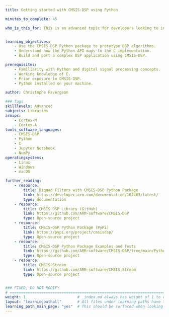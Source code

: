 ```yaml
---
title: Getting started with CMSIS-DSP using Python

minutes_to_complete: 45

who_is_this_for: This is an advanced topic for developers looking to integrate the CMSIS-DSP library into their applications using Python.


learning_objectives:
    - Use the CMSIS-DSP Python package to prototype DSP algorithms.
    - Understand how the Python API maps to the C implementation.
    - Build and port a complex DSP application using CMSIS-DSP.

prerequisites:
    - Familiarity with Python and digital signal processing concepts.
    - Working knowledge of C.
    - Prior exposure to CMSIS-DSP.
    - Python installed on your machine.

author: Christophe Favergeon

### Tags
skilllevels: Advanced
subjects: Libraries
armips:
    - Cortex-M
    - Cortex-A
tools_software_languages:
    - CMSIS-DSP
    - Python
    - C
    - Jupyter Notebook
    - NumPy
operatingsystems:
    - Linux
    - Windows
    - macOS

further_reading:
    - resource:
        title: Biquad Filters with CMSIS-DSP Python Package
        link: https://developer.arm.com/documentation/102463/latest/
        type: documentation
    - resource:
        title: CMSIS-DSP Library (GitHub)
        link: https://github.com/ARM-software/CMSIS-DSP
        type: Open-source project
    - resource:
        title: CMSIS-DSP Python Package (PyPi)
        link: https://pypi.org/project/cmsisdsp/
        type: Open-source project
    - resource:
        title: CMSIS-DSP Python Package Examples and Tests
        link: https://github.com/ARM-software/CMSIS-DSP/tree/main/PythonWrapper/examples
        type: Open-source project
    - resource:
        title: CMSIS-Stream
        link: https://github.com/ARM-software/CMSIS-Stream
        type: Open-source project


### FIXED, DO NOT MODIFY
# ================================================================================
weight: 1                       # _index.md always has weight of 1 to order correctly
layout: "learningpathall"       # All files under learning paths have this same wrapper
learning_path_main_page: "yes"  # This should be surfaced when looking for related content. Only set for _index.md of learning path content.
---
```

